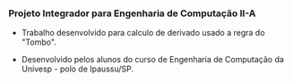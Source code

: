 ### Projeto Integrador para Engenharia de Computação II-A

- Trabalho desenvolvido para calculo de derivado usado a regra do "Tombo".

- Desenvolvido pelos alunos do curso de Engenharia de Computação da Univesp - polo de Ipaussu/SP.

